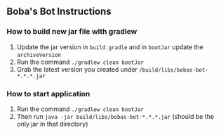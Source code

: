 ## Boba's Bot Instructions

### How to build new jar file with gradlew

1. Update the jar version in `build.gradle` and in `bootJar` update the `archiveVersion`
2. Run the command `./gradlew clean bootJar`
3. Grab the latest version you created under `/build/libs/bobas-bot-*.*.*.jar`

### How to start application

1. Run the command `./gradlew clean bootJar`
2. Then run `java -jar build/libs/bobas-bot-*.*.*.jar` (should be the only jar in that directory)